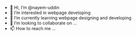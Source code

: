 - 👋 Hi, I’m @nayem-uddin
- 👀 I’m interested in webpage developing
- 🌱 I’m currently learning webpage designing and developing
- 💞️ I’m looking to collaborate on ...
- 📫 How to reach me ...

<!---
nayem-uddin/nayem-uddin is a ✨ special ✨ repository because its `README.md` (this file) appears on your GitHub profile.
You can click the Preview link to take a look at your changes.
--->
